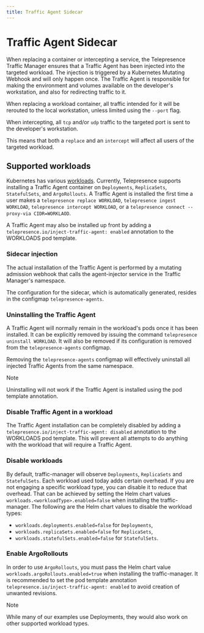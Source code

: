 ```yaml
---
title: Traffic Agent Sidecar
---
```

# Traffic Agent Sidecar

When replacing a container or intercepting a service, the Telepresence Traffic Manager ensures
that a Traffic Agent has been injected into the targeted workload.
The injection is triggered by a Kubernetes Mutating Webhook and will
only happen once. The Traffic Agent is responsible for making the environment and volumes available
on the developer's workstation, and also for redirecting traffic to it.

When replacing a workload container, all traffic intended for it will be rerouted to the local workstation, unless
limited using the `--port` flag.

When intercepting, all `tcp` and/or `udp` traffic to the targeted port is sent to the developer's workstation.

This means that both a `replace` and an `intercept` will affect all users of the targeted workload.

## Supported workloads

Kubernetes has various
[workloads](https://kubernetes.io/docs/concepts/workloads/).
Currently, Telepresence supports installing a
Traffic Agent container on `Deployments`, `ReplicaSets`, `StatefulSets`, and `ArgoRollouts`. A Traffic Agent is
installed the first time a user makes a `telepresence replace WORKLOAD`, `telepresence ingest WORKLOAD`,
`telepresence intercept WORKLOAD`, or a `telepresence connect --proxy-via CIDR=WORKLAOD`.

A Traffic Agent may also be installed up front by adding a `telepresence.io/inject-traffic-agent: enabled`
annotation to the WORKLOADS pod template.

### Sidecar injection

The actual installation of the Traffic Agent is performed by a mutating admission webhook that calls the agent-injector
service in the Traffic Manager's namespace.

The configuration for the sidecar, which is automatically generated, resides in the configmap `telepresence-agents`.

### Uninstalling the Traffic Agent

A Traffic Agent will normally remain in the workload's pods once it has been installed. It can be explicitly removed by
issuing the command `telepresence uninstall WORKLOAD`. It will also be removed if its configuration is removed
from the `telepresence-agents` configmap.

Removing the `telepresence-agents` configmap will effectively uninstall all injected Traffic Agents from the same
namespace.

> [!NOTE]
> Uninstalling will not work if the Traffic Agent is installed using the pod template annotation.

### Disable Traffic Agent in a workload

The Traffic Agent installation can be completely disabled by adding a `telepresence.io/inject-traffic-agent: disabled`
annotation to the WORKLOADS pod template. This will prevent all attempts to do anything with the workload that will
require a Traffic Agent.

### Disable workloads

By default, traffic-manager will observe `Deployments`, `ReplicaSets` and `StatefulSets`.
Each workload used today adds certain overhead. If you are not engaging a specific workload type, you can disable it to reduce that overhead.
That can be achieved by setting the Helm chart values `workloads.<workloadType>.enabled=false` when installing the traffic-manager.
The following are the Helm chart values to disable the workload types:

- `workloads.deployments.enabled=false` for `Deployments`,
- `workloads.replicaSets.enabled=false` for `ReplicaSets`,
- `workloads.statefulSets.enabled=false` for `StatefulSets`.

### Enable ArgoRollouts

In order to use `ArgoRollouts`, you must pass the Helm chart value `workloads.argoRollouts.enabled=true` when installing the traffic-manager.
It is recommended to set the pod template annotation `telepresence.io/inject-traffic-agent: enabled` to avoid creation of unwanted
revisions.

> [!NOTE]
> While many of our examples use Deployments, they would also work on other supported workload types.
